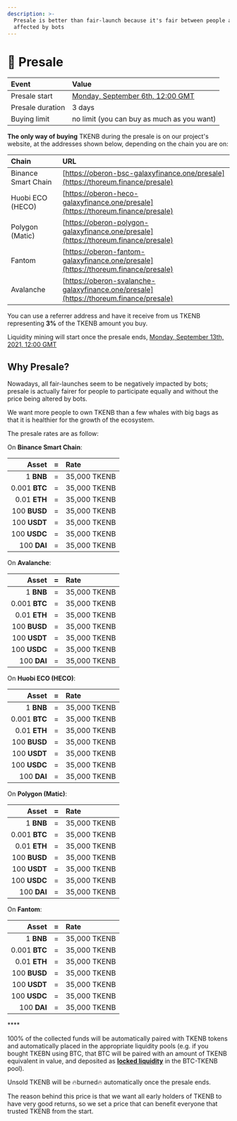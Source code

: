 ```yaml
---
description: >-
  Presale is better than fair-launch because it's fair between people and not
  affected by bots
---
```


# 🌟 Presale

| Event | Value |
| :--- | :--- |
| Presale start | [Monday, September 6th, 12:00 GMT](https://www.timeanddate.com/countdown/generic?iso=2021-09-06T12:00:00Z&font=sanserif&p0=1440&csz=1&msg=Presale%20start) |
| Presale duration | 3 days |
| Buying limit | no limit \(you can buy as much as you want\) |

**The only way of buying** TKENB during the presale is on our project's website, at the addresses shown below, depending on the chain you are on:

| Chain | URL |
| :--- | :--- |
| Binance Smart Chain | [https://oberon-bsc-galaxyfinance.one/presale](https://thoreum.finance/presale) |
| Huobi ECO \(HECO\) | [https://oberon-heco-galaxyfinance.one/presale](https://thoreum.finance/presale) |
| Polygon \(Matic\) | [https://oberon-polygon-galaxyfinance.one/presale](https://thoreum.finance/presale) |
| Fantom | [https://oberon-fantom-galaxyfinance.one/presale](https://thoreum.finance/presale) |
| Avalanche | [https://oberon-svalanche-galaxyfinance.one/presale](https://thoreum.finance/presale) |

You can use a referrer address and have it receive from us TKENB representing **3%** of the TKENB amount you buy.

Liquidity mining will start once the presale ends, [Monday, September 13th, 2021, 12:00 GMT](https://www.timeanddate.com/countdown/generic?iso=2021-09-13T12:00:00Z&font=sanserif&p0=1440&csz=1&msg=Farms/Pools/Vaults%20start)

## **Why Presale?** <a id="why-presale"></a>

Nowadays, all fair-launches seem to be negatively impacted by bots; presale is actually fairer for people to participate equally and without the price being altered by bots.

We want more people to own TKENB than a few whales with big bags as that it is healthier for the growth of the ecosystem.

The presale rates are as follow:

On **Binance Smart Chain**:

| **Asset** | = | Rate |
| ---: | :---: | :--- |
| 1 **BNB** | = | 35,000 TKENB |
| 0.001 **BTC** | = | 35,000 TKENB |
| 0.01 **ETH** | = | 35,000 TKENB |
| 100 **BUSD** | = | 35,000 TKENB |
| 100 **USDT** | = | 35,000 TKENB |
| 100 **USDC** | = | 35,000 TKENB |
| 100 **DAI** | = | 35,000 TKENB |

On **Avalanche**:

| **Asset** | = | Rate |
| ---: | :---: | :--- |
| 1 **BNB** | = | 35,000 TKENB |
| 0.001 **BTC** | = | 35,000 TKENB |
| 0.01 **ETH** | = | 35,000 TKENB |
| 100 **BUSD** | = | 35,000 TKENB |
| 100 **USDT** | = | 35,000 TKENB |
| 100 **USDC** | = | 35,000 TKENB |
| 100 **DAI** | = | 35,000 TKENB |

On **Huobi ECO \(HECO\)**:

| **Asset** | = | Rate |
| ---: | :---: | :--- |
| 1 **BNB** | = | 35,000 TKENB |
| 0.001 **BTC** | = | 35,000 TKENB |
| 0.01 **ETH** | = | 35,000 TKENB |
| 100 **BUSD** | = | 35,000 TKENB |
| 100 **USDT** | = | 35,000 TKENB |
| 100 **USDC** | = | 35,000 TKENB |
| 100 **DAI** | = | 35,000 TKENB |

On **Polygon \(Matic\)**:

| **Asset** | = | Rate |
| ---: | :---: | :--- |
| 1 **BNB** | = | 35,000 TKENB |
| 0.001 **BTC** | = | 35,000 TKENB |
| 0.01 **ETH** | = | 35,000 TKENB |
| 100 **BUSD** | = | 35,000 TKENB |
| 100 **USDT** | = | 35,000 TKENB |
| 100 **USDC** | = | 35,000 TKENB |
| 100 **DAI** | = | 35,000 TKENB |

On **Fantom**:

| **Asset** | = | Rate |
| ---: | :---: | :--- |
| 1 **BNB** | = | 35,000 TKENB |
| 0.001 **BTC** | = | 35,000 TKENB |
| 0.01 **ETH** | = | 35,000 TKENB |
| 100 **BUSD** | = | 35,000 TKENB |
| 100 **USDT** | = | 35,000 TKENB |
| 100 **USDC** | = | 35,000 TKENB |
| 100 **DAI** | = | 35,000 TKENB |

\*\*\*\*

100% of the collected funds will be automatically paired with TKENB tokens and automatically placed in the appropriate liquidity pools \(e.g. if you bought TKEBN using BTC, that BTC will be paired with an amount of TKENB equivalent in value, and deposited as [**locked liquidity**](features/locked-liquidity.md) in the BTC-TKENB pool\).

Unsold TKENB will be 🔥burned🔥 automatically once the presale ends.

The reason behind this price is that we want all early holders of TKENB to have very good returns, so we set a price that can benefit everyone that trusted TKENB from the start.

